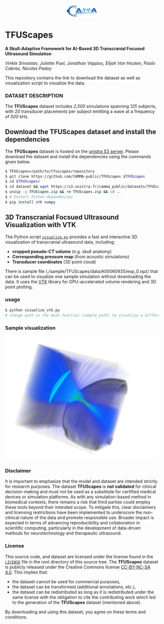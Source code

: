 <div align="center">
<a href="http://camma.u-strasbg.fr/">
<img src="figs/camma_logo_tr.png" width="20%">
</a>
</div>

# TFUScapes
**A Skull-Adaptive Framework for AI-Based 3D Transcranial Focused Ultrasound Simulation**

_Vinkle Srivastav, Juliette Puel, Jonathan Vappou, Elijah Van Houten, Paolo Cabras, Nicolas Padoy_


This repository contains the link to download the dataset as well as visualization script to visualize the data.



### DATASET DESCRIPTION

The **TFUScapes** dataset includes _2,500_ simulations spanning _125_ subjects, with _20_ transducer placements per subject emitting a wave at a frequency of _500_ kHz.

## Download the TFUScapes dataset and install the dependencies
The **TFUScapes** dataset is hosted on the [unistra S3 server](https://s3.unistra.fr/camma_public/datasets/TFUScapes/TFUScapes.zip). Please download the dataset and install the dependencies using the commands given below.

```bash
$ TFUScapes=/path/to/tfuscapes/repository
$ git clone https://github.com/CAMMA-public/TFUScapes $TFUScapes
$ cd $TFUScapes/
$ cd dataset && wget https://s3.unistra.fr/camma_public/datasets/TFUScapes/TFUScapes.zip
$ unzip -q TFUScapes.zip && rm TFUScapes.zip && cd ..
$ # Install Python dependencies
$ pip install vtk numpy
```

## 3D Transcranial Focsued Ultrasound Visualization with VTK

The Python script [`visualize.py`](visualize.py) provides a fast and interactive 3D visualization of transcranial ultrasound data, including:

- **cropped pseudo-CT volume** (e.g. skull anatomy)
- **Corresponding pressure map** (from acoustic simulations)
- **Transducer coordinates** (3D point cloud)

There is sample file (./sample/TFUScapes/data/A00060925/exp_0.npz) that can be used to visualize one sample simulation without downloading the data. It uses the [VTK](https://vtk.org/) library for GPU-accelerated volume rendering and 3D point plotting.

### usage
```bash
$ python visualize_vtk.py 
# change path in the main function (sample_path) to visualize a different sample
```

### Sample visualization
<div align="center">
  <img src="figs/sample_vis_result.png" width="600px" />
</div>



### Disclaimer

It is important to emphasize that the model and dataset are intended strictly for research purposes. The dataset **TFUScapes** is **not validated** for clinical decision-making and must not be used as a substitute for certified medical devices or simulation platforms. As with any simulation-based method in biomedical contexts, there remains a risk that third parties could employ these tools beyond their intended scope. To mitigate this, clear disclaimers and licensing restrictions have been implemented to underscore the non-clinical nature of the data and promote responsible use. Broader impact is expected in terms of advancing reproducibility and collaboration in scientific computing, particularly in the development of data-driven methods for neurotechnology and therapeutic ultrasound.


### License
This source code, and dataset are licensed under the license found in the [`LICENSE`](LICENSE) file in the root directory of this source tree.
The **TFUScapes** dataset is publicly released under the Creative Commons license [CC-BY-NC-SA 4.0](https://creativecommons.org/licenses/by-nc-sa/4.0/). This implies that:
- the dataset cannot be used for commercial purposes,
- the dataset can be transformed (additional annotations, etc.),
- the dataset can be redistributed as long as it is redistributed under the same license with the obligation to cite the contributing work which led to the generation of the **TFUScapes** dataset (mentioned above).

By downloading and using this dataset, you agree on these terms and conditions.